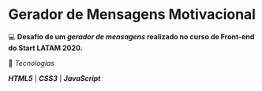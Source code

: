 # Gerador de Mensagens Motivacional 

💻 **Desafio de um _gerador de mensagens_ realizado no curso de Front-end do Start LATAM 2020.**

🚀 _Tecnologias_

**_HTML5_** | **_CSS3_** | **_JavaScript_**

